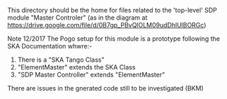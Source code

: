 This directory should be the home for files related to the 'top-level'
SDP module "Master Controler" (as in the diagram at 
https://drive.google.com/file/d/0B7gp_PBvQlOLM09udDhlUlBORGc)

Note 12/2017 The Pogo setup for this module is a prototype following the
SKA Documentation whwre:-

1) There is a "SKA Tango Class"
2) "ElementMaster" extends the SKA Class
3) "SDP Master Controller" extends "ElementMaster"

There are issues in the gnerated code still to be investigated (BKM)


